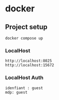 # docker
 
## Project setup
```
docker compose up
```

### LocalHost
```
http://localhost:8025
http://localhost:15672
```
### LocalHost Auth
 ```
 idenfiant : guest
 mdp: guest
 ```
